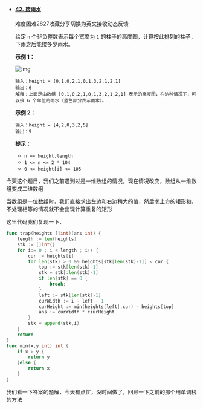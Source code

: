- #### [42. 接雨水](https://leetcode-cn.com/problems/trapping-rain-water/)

  难度困难2827收藏分享切换为英文接收动态反馈

  给定 `n` 个非负整数表示每个宽度为 `1` 的柱子的高度图，计算按此排列的柱子，下雨之后能接多少雨水。

   

  **示例 1：**

  ![img](https://assets.leetcode-cn.com/aliyun-lc-upload/uploads/2018/10/22/rainwatertrap.png)

  ```
  输入：height = [0,1,0,2,1,0,1,3,2,1,2,1]
  输出：6
  解释：上面是由数组 [0,1,0,2,1,0,1,3,2,1,2,1] 表示的高度图，在这种情况下，可以接 6 个单位的雨水（蓝色部分表示雨水）。 
  ```

  **示例 2：**

  ```
  输入：height = [4,2,0,3,2,5]
  输出：9
  ```

   

  **提示：**

  - `n == height.length`
  - `1 <= n <= 2 * 104`
  - `0 <= height[i] <= 105`

 今天这个题目，我们之前遇到过是一维数组的情况，现在情况改变，数组从一维数组变成二维数组

当数组是一位数组时，我们直接求出左边和右边稍大的值，然后求上方的矩形和，不处理相等的情况就不会出现计算重复的矩形

这里代码我们复现一下，

```go
func trap(heights []int)(ans int) {
    length := len(heights)
    stk := []int{}
    for i:= 0 ; i < length ; i++ {
        cur := heights[i]
        for len(stk) > 0 && heights[stk[len(stk)-1]] < cur {
            top := stk[len(stk)-1]
            stk = stk[:len(stk)-1]
            if len[stk] == 0 {
                break;
            }
            left := stk[len(stk)-1]
            curWidth := i - left - 1
            curHeight := min(heights[left],cur) - heights[top]
            ans += curWidth * ciurHeight
        }
        stk = append(stk,i)
    }
    return
}
func min(x,y int) int {
    if x > y {
        return y
    }else {
        return x
    }
}
```

我们看一下答案的题解，今天有点忙，没时间做了，回顾一下之前的那个用单调栈的方法


